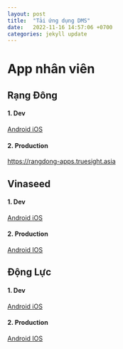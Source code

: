 ```yaml
---
layout: post
title:  "Tải ứng dụng DMS"
date:   2022-11-16 14:57:06 +0700
categories: jekyll update
---
```



<link rel="stylesheet" href="https://cdnjs.cloudflare.com/ajax/libs/twitter-bootstrap/4.6.1/css/bootstrap.min.css" integrity="sha512-T584yQ/tdRR5QwOpfvDfVQUidzfgc2339Lc8uBDtcp/wYu80d7jwBgAxbyMh0a9YM9F8N3tdErpFI8iaGx6x5g==" crossorigin="anonymous" referrerpolicy="no-referrer" />

# App nhân viên

## Rạng Đông
#### 1. Dev
<div class="d-flex justify-content-center">
<a role="button" class="btn btn-primary mx-2 my-4" href="https://install.appcenter.ms/users/tungpt46.fpt/apps/dms-android/distribution_groups/fpt">
  Android
</a>

<a role="button" class="btn btn-primary mx-2 my-4" href="https://install.appcenter.ms/users/tungpt46.fpt/apps/dms-ios/distribution_groups/fpt">
  iOS
</a>
</div>

#### 2. Production
<a role="button" href="https://rangdong-apps.truesight.asia">
 https://rangdong-apps.truesight.asia
</a>

## Vinaseed
#### 1. Dev
<div class="d-flex justify-content-center">
<a role="button" class="btn btn-primary mx-2 my-4" href="https://install.appcenter.ms/users/tientv20-fpt.com.vn/apps/salesvector_vinaseed_android/distribution_groups/fpt">
  Android
</a>

<a role="button" class="btn btn-primary mx-2 my-4" href="https://install.appcenter.ms/users/tientv20-fpt.com.vn/apps/salesvector_vinaseed_ios/distribution_groups/fpt">
  iOS
</a>
</div>

#### 2. Production
<div class="d-flex justify-content-center">
<a role="button" class="btn btn-primary mx-2 my-4" href="https://install.appcenter.ms/users/tientv20-fpt.com.vn/apps/salesvector_vinaseed_android/distribution_groups/production">
  Android
</a>

<a role="button" class="btn btn-primary mx-2 my-4" href="https://install.appcenter.ms/users/tientv20-fpt.com.vn/apps/salesvector_vinaseed_ios/distribution_groups/production">
  IOS
</a>
</div>


## Động Lực
#### 1. Dev
<div class="d-flex justify-content-center">
<a role="button" class="btn btn-primary mx-2 my-4" href="https://install.appcenter.ms/users/tientv20-fpt.com.vn/apps/dl-dms-android/distribution_groups/fpt">
  Android
</a>

<a role="button" class="btn btn-primary mx-2 my-4" href="https://install.appcenter.ms/users/tientv20-fpt.com.vn/apps/dl-dms-ios/distribution_groups/fpt">
  iOS
</a>
</div>

#### 2. Production
<div class="d-flex justify-content-center">
<a role="button" class="btn btn-primary mx-2 my-4" href="https://install.appcenter.ms/users/tientv20-fpt.com.vn/apps/dl-dms-android/distribution_groups/production">
  Android
</a>

<a role="button" class="btn btn-primary mx-2 my-4" href="https://install.appcenter.ms/users/tientv20-fpt.com.vn/apps/dl-dms-ios/distribution_groups/production">
  IOS
</a>
</div>
